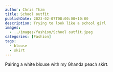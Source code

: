 ```yaml
---
author: Chris Tham
title: School outfit
publishDate: 2023-02-07T08:00:00+10:00
description: Trying to look like a school girl
images:
  - ../images/fashion/School outfit.jpeg
categories: [Fashion]
tags:
  - blouse
  - skirt
---
```


Pairing a white blouse with my Ghanda peach skirt.
